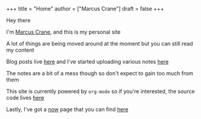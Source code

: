 +++
title = "Home"
author = ["Marcus Crane"]
draft = false
+++

Hey there

I'm [Marcus Crane](/about), and this is my personal site

A lot of things are being moved around at the moment but you can still read my content

Blog posts live [here](/blog) and I've started uploading various notes [here](/notes)

The notes are a bit of a mess though so don't expect to gain too much from them

This site is currently powered by `org-mode` so if you're interested, the source code lives [here](https://github.com/marcus-crane/utf9k)

Lastly, I've got a [now](https://nownownow.com/about) page that you can find [here](/now)
